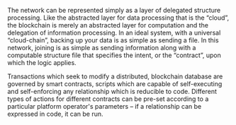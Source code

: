 

The network can be represented simply as a layer of delegated structure processing. Like the abstracted layer for data processing that is the “cloud”, the blockchain is merely an abstracted layer for computation and the delegation of information processing. In an ideal system, with a universal “cloud-chain”, backing up your data is as simple as sending a file. In this network, joining is as simple as sending information along with a computable structure file that specifies the intent, or the “contract”, upon which the logic applies. 

Transactions which seek to modify a distributed, blockchain database are governed by smart contracts, scripts which are capable of self-executing and self-enforcing any relationship which is reducible to code. Different types of actions for different contracts can be pre-set according to a particular platform operator's parameters – if a relationship can be expressed in code, it can be run.
